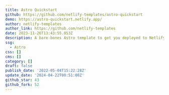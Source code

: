 ```yaml
---
title: Astro Quickstart
github: https://github.com/netlify-templates/astro-quickstart
demo: https://astro-quickstart.netlify.app/
author: netlify-templates
author_link: https://github.com/netlify-templates
date: 2023-11-26T13:43:55.053Z
description: A bare-bones Astro template to get you deployed to Netlify fast!
ssg:
  - Astro
css: []
cms: []
category: []
draft: false
publish_date: '2022-05-04T15:22:28Z'
update_date: '2024-04-22T00:51:08Z'
github_star: 43
github_fork: 52
---
```

